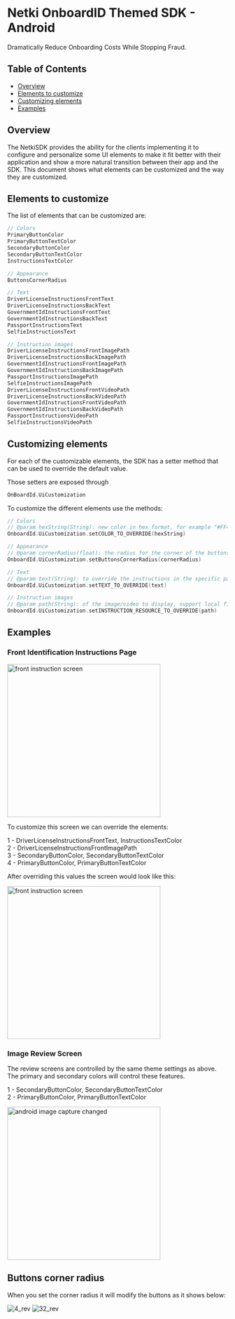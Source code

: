 # Netki OnboardID Themed SDK - Android

Dramatically Reduce Onboarding Costs While Stopping Fraud.

## Table of Contents

- [Overview](#overview)
- [Elements to customize](#elements-to-customize)
- [Customizing elements](#customizing-elements)
- [Examples](#examples)

## Overview

The NetkiSDK provides the ability for the clients implementing it to configure and personalize some UI elements to make
it fit better with their application and show a more natural transition between their app and the SDK.
This document shows what elements can be customized and the way they are customized.

## Elements to customize

The list of elements that can be customized are:

```kotlin
// Colors
PrimaryButtonColor
PrimaryButtonTextColor
SecondaryButtonColor
SecondaryButtonTextColor
InstructionsTextColor

// Appearance
ButtonsCornerRadius

// Text
DriverLicenseInstructionsFrontText
DriverLicenseInstructionsBackText
GovernmentIdInstructionsFrontText
GovernmentIdInstructionsBackText
PassportInstructionsText
SelfieInstructionsText

// Instruction images
DriverLicenseInstructionsFrontImagePath
DriverLicenseInstructionsBackImagePath
GovernmentIdInstructionsFrontImagePath
GovernmentIdInstructionsBackImagePath
PassportInstructionsImagePath
SelfieInstructionsImagePath
DriverLicenseInstructionsFrontVideoPath
DriverLicenseInstructionsBackVideoPath
GovernmentIdInstructionsFrontVideoPath
GovernmentIdInstructionsBackVideoPath
PassportInstructionsVideoPath
SelfieInstructionsVideoPath
```

## Customizing elements

For each of the customizable elements, the SDK has a setter method that can be used to override the default value.  

Those setters are exposed through

```kotlin
OnBoardId.UiCustomization
```

To customize the different elements use the methods:

```kotlin
// Colors
// @param hexString(String): new color in hex format, for example "#FF4890C0"
OnboardId.UiCustomization.setCOLOR_TO_OVERRIDE(hexString) 
```

```kotlin
// Appearance
// @param cornerRadius(float): the radius for the corner of the buttons, for example 32f
OnboardId.UiCustomization.setButtonsCornerRadius(cornerRadius)
```

```kotlin
// Text
// @param text(String): to override the instructions in the specific page, for example "Remove sunglasses and mask"
OnboardId.UiCustomization.setTEXT_TO_OVERRIDE(text) 
```

```kotlin
// Instruction images
// @param path(String): of the image/video to display, support local files or urls, for example "https://test.com/image1234.jpg"
OnboardId.UiCustomization.setINSTRUCTION_RESOURCE_TO_OVERRIDE(path)
```

## Examples

### Front Identification Instructions Page

<img src="./images/android_font_instructionsId_page.png" alt="front instruction screen" width="350px" align="center" />

To customize this screen we can override the elements:

1 - DriverLicenseInstructionsFrontText, InstructionsTextColor  
2 - DriverLicenseInstructionsFrontImagePath  
3 - SecondaryButtonColor, SecondaryButtonTextColor  
4 - PrimaryButtonColor, PrimaryButtonTextColor  


After overriding this values the screen would look like this:


<img src="./images/android_full_customized_front_instructions.png" alt="front instruction screen" width="350px" />

### Image Review Screen

The review screens are controlled by the same theme settings as above. The primary and secondary colors will
control these features.

1 - SecondaryButtonColor, SecondaryButtonTextColor  
2 - PrimaryButtonColor, PrimaryButtonTextColor  

<img src="./images/android_color_review_button_2.png" alt="android image capture changed" width="350px" />

## Buttons corner radius

When you set the corner radius it will modify the buttons as it shows below:

![4_rev](https://user-images.githubusercontent.com/15677171/117327676-7cdac800-ae58-11eb-96ce-949fe7f9b024.jpg)
![32_rev](https://user-images.githubusercontent.com/15677171/117327677-7cdac800-ae58-11eb-83ba-9d087949c4dd.jpg)

 
